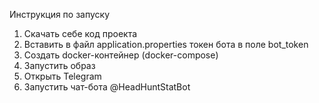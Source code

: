 Инструкция по запуску
1. Скачать себе код проекта
2. Вставить в файл application.properties токен бота в поле bot_token
3. Создать docker-контейнер (docker-compose)
4. Запустить образ
5. Открыть Telegram
6. Запустить чат-бота @HeadHuntStatBot
